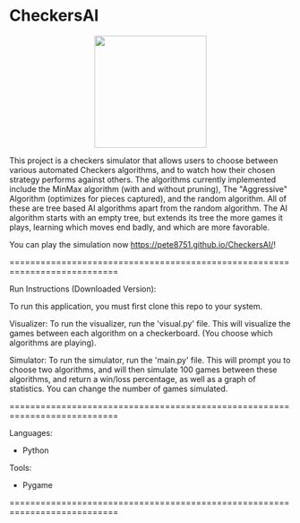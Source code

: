 # CheckersAI
<p align="center">
  <img src = "https://github.com/pete8751/CheckersAI/assets/142231087/9bb9f4c9-e7dd-4657-af5e-afbd8f72a38c" width = "200" height = "200" />
</p>


This project is a checkers simulator that allows users to choose between various automated Checkers algorithms, and to watch how their chosen strategy performs against others. The algorithms currently implemented include the MinMax algorithm (with and without pruning), The "Aggressive" Algorithm (optimizes for pieces captured), and the random algorithm. All of these are tree based AI algorithms apart from the random algorithm. The AI algorithm starts with an empty tree, but extends its tree the more games it plays, learning which moves end badly, and which are more favorable. 

You can play the simulation now https://pete8751.github.io/CheckersAI/!

===========================================================================

Run Instructions (Downloaded Version):

To run this application, you must first clone this repo to your system.

Visualizer:
To run the visualizer, run the 'visual.py' file. This will visualize the games between each algorithm on a checkerboard.
(You choose which algorithms are playing).

Simulator:
To run the simulator, run the 'main.py' file. This will prompt you to choose two algorithms, and will then simulate 100 games between
these algorithms, and return a win/loss percentage, as well as a graph of statistics. You can change the number of games simulated.

===========================================================================

Languages: 
- Python

Tools:
- Pygame

===========================================================================
